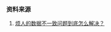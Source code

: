 ### 资料来源
1. [烦人的数据不一致问题到底怎么解决？](https://mp.weixin.qq.com/s?__biz=MzIwMzg1ODcwMw==&mid=2247488373&idx=1&sn=19008694c4bcf2d16e522650d129f344&chksm=96c9a515a1be2c0381fb0b569a57f23cdbd8ed7bc1637508e6ee7a3f6ed6b973571f1bfdfc97&scene=27#wechat_redirect)